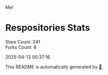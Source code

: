 Me!

# Respositories Stats
Stars Count: 241  
Forks Count: 6

2025-04-13 00:37:16  

This README is automatically generated by [🐰](https://github.com/rnitta/rnitta).
